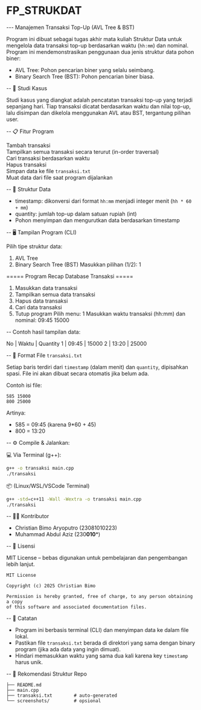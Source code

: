 # FP_STRUKDAT

--- Manajemen Transaksi Top-Up (AVL Tree & BST)

Program ini dibuat sebagai tugas akhir mata kuliah Struktur Data untuk mengelola data transaksi top-up berdasarkan waktu (`hh:mm`) dan nominal. Program ini mendemonstrasikan penggunaan dua jenis struktur data pohon biner:

- AVL Tree: Pohon pencarian biner yang selalu seimbang.
- Binary Search Tree (BST): Pohon pencarian biner biasa.

-- 📌 Studi Kasus

Studi kasus yang diangkat adalah pencatatan transaksi top-up yang terjadi sepanjang hari. Tiap transaksi dicatat berdasarkan waktu dan nilai top-up, lalu disimpan dan dikelola menggunakan AVL atau BST, tergantung pilihan user.


-- 📋 Fitur Program

 Tambah transaksi  
 Tampilkan semua transaksi secara terurut (in-order traversal)  
 Cari transaksi berdasarkan waktu  
 Hapus transaksi  
 Simpan data ke file `transaksi.txt`  
 Muat data dari file saat program dijalankan


-- 🧭 Struktur Data

- timestamp: dikonversi dari format `hh:mm` menjadi integer menit (`hh * 60 + mm`)
- quantity: jumlah top-up dalam satuan rupiah (int)
- Pohon menyimpan dan mengurutkan data berdasarkan timestamp


-- 🖥️ Tampilan Program (CLI)

Pilih tipe struktur data:

1. AVL Tree
2. Binary Search Tree (BST)
   Masukkan pilihan (1/2): 1

===== Program Recap Database Transaksi =====

1. Masukkan data transaksi
2. Tampilkan semua data transaksi
3. Hapus data transaksi
4. Cari data transaksi
5. Tutup program
   Pilih menu: 1
   Masukkan waktu transaksi (hh:mm) dan nominal: 09:45 15000


-- Contoh hasil tampilan data:

No | Waktu | Quantity
1  | 09:45 | 15000
2  | 13:20 | 25000


-- 💾 Format File `transaksi.txt`

Setiap baris terdiri dari `timestamp` (dalam menit) dan `quantity`, dipisahkan spasi. File ini akan dibuat secara otomatis jika belum ada.

Contoh isi file:

````
585 15000
800 25000

````

Artinya:
- 585 = 09:45 (karena 9*60 + 45)
- 800 = 13:20


-- ⚙️ Compile & Jalankan:

💻 Via Terminal (g++):

```bash
g++ -o transaksi main.cpp
./transaksi
````

📦 (Linux/WSL/VSCode Terminal)

```bash
g++ -std=c++11 -Wall -Wextra -o transaksi main.cpp
./transaksi
```


-- 🧑‍💻 Kontributor

- Christian Bimo Aryoputro (23081010223)
- Muhammad Abdul Aziz (230**010***)



-- 🪪 Lisensi

MIT License – bebas digunakan untuk pembelajaran dan pengembangan lebih lanjut.

```
MIT License

Copyright (c) 2025 Christian Bimo

Permission is hereby granted, free of charge, to any person obtaining a copy
of this software and associated documentation files.
```


-- 📌 Catatan

- Program ini berbasis terminal (CLI) dan menyimpan data ke dalam file lokal.
- Pastikan file `transaksi.txt` berada di direktori yang sama dengan binary program (jika ada data yang ingin dimuat).
- Hindari memasukkan waktu yang sama dua kali karena key `timestamp` harus unik.


-- 📂 Rekomendasi Struktur Repo

```
├── README.md
├── main.cpp
├── transaksi.txt        # auto-generated
└── screenshots/         # opsional
```
